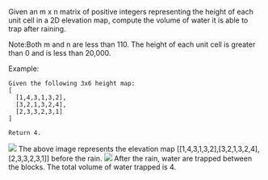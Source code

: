 Given an m x n matrix of positive integers representing the height of each unit cell in a 2D elevation map, compute the volume of water it is able to trap after raining.

Note:Both m and n are less than 110. The height of each unit cell is greater than 0 and is less than 20,000.

Example:
```
Given the following 3x6 height map:
[
  [1,4,3,1,3,2],
  [3,2,1,3,2,4],
  [2,3,3,2,3,1]
]

Return 4.
```
![](https://leetcode.com/static/images/problemset/rainwater_empty.png)
The above image represents the elevation map [[1,4,3,1,3,2],[3,2,1,3,2,4],[2,3,3,2,3,1]] before the rain.
![](https://leetcode.com/static/images/problemset/rainwater_fill.png)
After the rain, water are trapped between the blocks. The total volume of water trapped is 4.